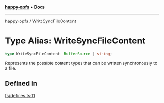 [**happy-opfs**](../README.md) • **Docs**

***

[happy-opfs](../README.md) / WriteSyncFileContent

# Type Alias: WriteSyncFileContent

```ts
type WriteSyncFileContent: BufferSource | string;
```

Represents the possible content types that can be written synchronously to a file.

## Defined in

[fs/defines.ts:11](https://github.com/JiangJie/happy-opfs/blob/7bfec3b71684ddcf0fe3092672c66c9664776bcc/src/fs/defines.ts#L11)
